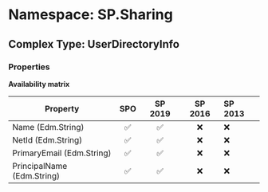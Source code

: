 # Namespace: SP.Sharing

## Complex Type: UserDirectoryInfo

### Properties

**Availability matrix**

Property | SPO | SP 2019 | SP 2016 | SP 2013
----------|:---:|:-------:|:-------:|:-------
Name (Edm.String) | ✅ | ✅ | ❌ | ❌
NetId (Edm.String) | ✅ | ✅ | ❌ | ❌
PrimaryEmail (Edm.String) | ✅ | ✅ | ❌ | ❌
PrincipalName (Edm.String) | ✅ | ✅ | ❌ | ❌
